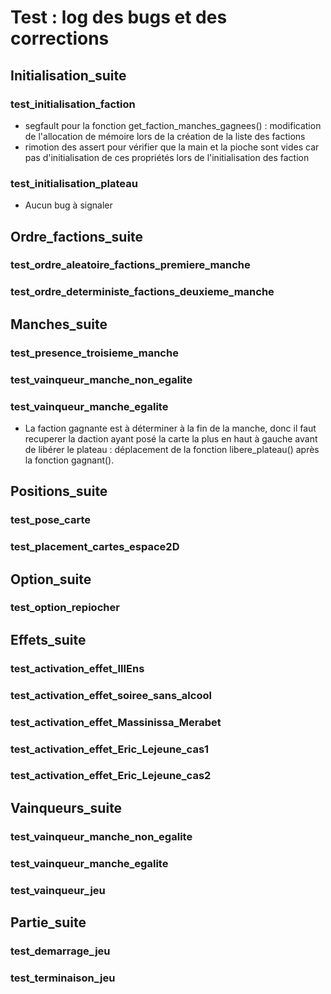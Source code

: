 
# Test : log des bugs et des corrections

## Initialisation_suite
### test_initialisation_faction
- segfault pour la fonction get_faction_manches_gagnees() : modification de l'allocation de mémoire lors de la création de la liste des factions
- rimotion des assert pour vérifier que la main et la pioche sont vides car pas d'initialisation de ces propriétés lors de l'initialisation des faction

### test_initialisation_plateau
- Aucun bug à signaler 

## Ordre_factions_suite
### test_ordre_aleatoire_factions_premiere_manche
### test_ordre_deterministe_factions_deuxieme_manche

## Manches_suite
### test_presence_troisieme_manche

### test_vainqueur_manche_non_egalite
### test_vainqueur_manche_egalite
- La faction gagnante est à déterminer à la fin de la manche, donc il faut recuperer la daction ayant posé la carte la plus en haut à gauche avant de libérer le plateau : déplacement de la fonction libere_plateau() après la fonction gagnant().


## Positions_suite
### test_pose_carte
### test_placement_cartes_espace2D

## Option_suite
### test_option_repiocher

## Effets_suite
### test_activation_effet_lIIEns
### test_activation_effet_soiree_sans_alcool 
### test_activation_effet_Massinissa_Merabet
### test_activation_effet_Eric_Lejeune_cas1
### test_activation_effet_Eric_Lejeune_cas2

## Vainqueurs_suite
### test_vainqueur_manche_non_egalite
### test_vainqueur_manche_egalite
### test_vainqueur_jeu

## Partie_suite
### test_demarrage_jeu
### test_terminaison_jeu